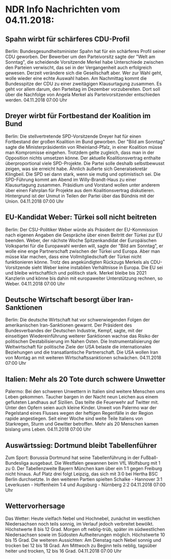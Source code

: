 # NDR Info Nachrichten vom 04.11.2018:


## Spahn wirbt für schärferes CDU-Profil
Berlin:	Bundesgesundheitsminister Spahn hat für ein schärferes Profil seiner CDU geworben. Der Bewerber um den Parteivorsitz sagte der "Welt am Sonntag", die scheidende Vorsitzende Merkel habe Unterschiede zwischen den Parteien verwischt, das sei in der Vergangenheit auch erfolgreich gewesen. Derzeit verändere sich die Gesellschaft aber. Wer zur Wahl geht, wolle wieder eine echte Auswahl haben. Am Nachmittag kommt die Bundesspitze der CDU zu einer zweitägigen Klausurtagung zusammen. Es geht vor allem darum, den Parteitag im Dezember vorzubereiten. Dort soll über die Nachfolge von Angela Merkel als Parteivorsitzender entschieden werden. 04.11.2018 07:00 Uhr 

## Dreyer wirbt für Fortbestand der Koalition im Bund
Berlin: Die stellvertretende SPD-Vorsitzende Dreyer hat für einen Fortbestand der großen Koalition im Bund geworben. Der "Bild am Sonntag" sagte die Ministerpräsidentin von Rheinland-Pfalz, in einer Koalition müsse man Kompromisse eingehen. Trotzdem gelte zugleich, dass man in der Opposition nichts umsetzen könne. Der aktuelle Koalitionsvertrag enthalte überproportional viele SPD-Projekte. Die Partei solle deshalb selbstbewusst zeigen, was sie erreicht habe. Ähnlich äußerte sich Generalsekretär Klingbeil. Die SPD sei dann stark, wenn sie mutig und optimistisch sei. Die SPD-Führung kommt am Abend im Willy-Brandt-Haus zu einer Klausurtagung zusammen. Präsidium und Vorstand wollen unter anderem über einen Fahrplan für Projekte aus dem Koalitionsvertrag diskutieren. Hintergrund ist der Unmut in Teilen der Partei über das Bündnis mit der Union. 04.11.2018 07:00 Uhr 

## EU-Kandidat Weber: Türkei soll nicht beitreten
Berlin: Der CSU-Politiker Weber würde als Präsident der EU-Kommission nach eigenen Angaben die Gespräche über einen Beitritt der Türkei zur EU beenden. Weber, der nächste Woche Spitzenkandidat der Europäischen Volkspartei für die Europawahl werden will, sagte der "Bild am Sonntag", er wolle eine enge Partnerschaft zwischen der Türkei und Europa. Aber man müsse klar machen, dass eine Vollmitgliedschaft der Türkei nicht funktionieren könne. Trotz des angekündigten Rückzugs Merkels als CDU-Vorsitzende sieht Weber keine instabilen Verhältnisse in Europa. Die EU sei und bleibe wirtschaftlich und politisch stark. Merkel bleibe bis 2021 Kanzlerin und könne bis dahin mit europaweiter Unterstützung rechnen, so Weber. 04.11.2018 07:00 Uhr 

## Deutsche Wirtschaft besorgt über Iran-Sanktionen
Berlin: Die deutsche Wirtschaft hat vor schwerwiegenden Folgen der amerikanischen Iran-Sanktionen gewarnt. Der Präsident des Bundesverbandes der Deutschen Industrie, Kempf, sagte, mit der einseitigen Wiedereinführung weiterer Sanktionen wachse das Risiko der politischen Destabilisierung im Nahen Osten. Die Instrumentalisierung der Weltwirtschaft für politische Ziele der USA belaste die internationalen Beziehungen und die transatlantische Partnerschaft. Die USA wollen Iran von Montag an mit weiteren Wirtschaftssanktionen schwächen. 04.11.2018 07:00 Uhr 

## Italien: Mehr als 20 Tote durch schwere Unwetter
Palermo: Bei den schweren Unwettern in Italien sind weitere Menschen ums Leben gekommen. Taucher bargen in der Nacht neun Leichen aus einem gefluteten Landhaus auf Sizilien. Das teilte die Feuerwehr auf Twitter mit. Unter den Opfern seien auch kleine Kinder. Unweit von Palermo war der Pegelstand eines Flusses wegen der heftigen Regenfälle in der Region rapide angestiegen. Seit einer Woche sind weite Teile Italiens von Starkregen, Sturm und Gewitter betroffen. Mehr als 20 Menschen kamen bislang ums Leben. 04.11.2018 07:00 Uhr 

## Auswärtssieg: Dortmund bleibt Tabellenführer
Zum Sport:  	Borussia Dortmund hat seine Tabellenführung in der Fußball-Bundesliga ausgebaut. Die Westfalen gewannen beim VfL Wolfsburg mit 1 zu 0. Der Tabellenzweite Bayern München kam über ein 1:1 gegen Freiburg nicht hinaus. Auf Platz drei folgt Leipzig, das sich mit 3:0 bei Hertha BSC Berlin durchsetzte. In den weiteren Partien spielten
Schalke - Hannover 3:1
Leverkusen - Hoffenheim 1:4
und
Augsburg - Nürnberg 2:2 04.11.2018 07:00 Uhr 

## Wettervorhersage
Das Wetter: Heute vielfach Nebel und Hochnebel, zunächst im westlichen Niedersachsen noch teils sonnig, im Verlauf jedoch verbreitet bewölkt. Höchstwerte 8 bis 12 Grad. Morgen oft neblig-trüb, später im südwestlichen Niedersachsen sowie im Südosten Aufheiterungen möglich. Höchstwerte 10 bis 15 Grad. Die weiteren Aussichten: Am Dienstag nach Nebel sonnig und trocken bei 12 bis 18 Grad. Am Mittwoch zu Beginn teils neblig, tagsüber heiter und trocken, 12 bis 16 Grad. 04.11.2018 07:00 Uhr 
